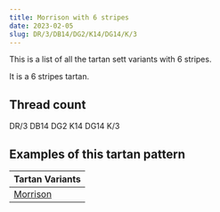 ```yaml
---
title: Morrison with 6 stripes
date: 2023-02-05
slug: DR/3/DB14/DG2/K14/DG14/K/3
---
```

This is a list of all the tartan sett variants with 6 stripes.

It is a 6 stripes tartan.


## Thread count
DR/3 DB14 DG2 K14 DG14 K/3

## Examples of this tartan pattern

| Tartan Variants |
|---------------|
| [Morrison](/variants/dr/3/db14/dg2/k14/dg14/k/3-db000052-dg11450d-draa0000-k000000)||
